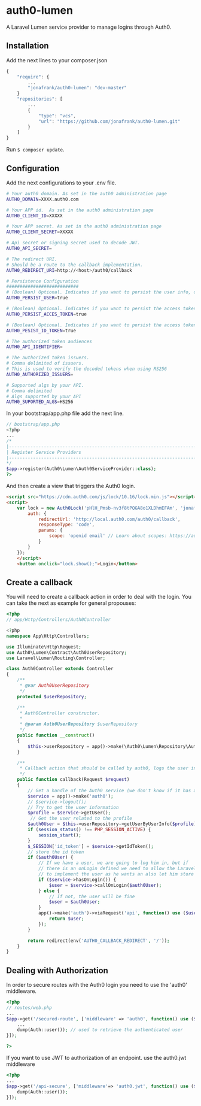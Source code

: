 # auth0-lumen

A Laravel Lumen service provider to manage logins through Auth0.

## Installation

Add the next lines to your composer.json

```javascript
{
    "require": {
        ...
        "jonafrank/auth0-lumen": "dev-master"
    }
    "repositories": [
        ...
        {
            "type": "vcs",
            "url": "https://github.com/jonafrank/auth0-lumen.git"
        }
    ]
}
```

Run `$ composer update`.

## Configuration

Add the next configurations to your .env file.

```bash
# Your auth0 domain. As set in the auth0 administration page
AUTH0_DOMAIN=XXXX.auth0.com

# Your APP id.  As set in the auth0 administration page
AUTH0_CLIENT_ID=XXXXX

# Your APP secret. As set in the auth0 administration page
AUTH0_CLIENT_SECRET=XXXXX

# Api secret or signing secret used to decode JWT.
AUTH0_API_SECRET=

# The redirect URI.  
# Should be a route to the callback implementation.
AUTH0_REDIRECT_URI=http://<host>/auth0/callback

# Persistence Configuration
###########################
# (Boolean) Optional. Indicates if you want to persist the user info, default true
AUTH0_PERSIST_USER=true

# (Boolean) Optional. Indicates if you want to persist the access token, default false
AUTH0_PERSIST_ACCES_TOKEN=true

# (Boolean) Optional. Indicates if you want to persist the access token, default false
AUTH0_PESIST_ID_TOKEN=true

# The authorized token audiences
AUTH0_API_IDENTIFIER=

# The authorized token issuers.
# Comma delimited of issuers.
# This is used to verify the decoded tokens when using RS256
AUTH0_AUTHORIZED_ISSUERS=

# Supported algs by your API.
# Comma delimited
# Algs supported by your API
AUTH0_SUPORTED_ALGS=HS256
```

In your bootstrap/app.php file add the next line.
```php
// bootstrap/app.php
<?php
...
/*
|--------------------------------------------------------------------------
| Register Service Providers
|--------------------------------------------------------------------------
*/
$app->register(Auth0\Lumen\Auth0ServiceProvider::class);
?>
```



And then create a view that triggers the Auth0 login.

```html
<script src="https://cdn.auth0.com/js/lock/10.16/lock.min.js"></script>
<script>
    var lock = new Auth0Lock('pHlH_Pmsb-nv3f8tPQGA8o1XLDhmEFAm', 'jonafrank.auth0.com', {
        auth: {
            redirectUrl: 'http://local.auth0.com/auth0/callback',
            responseType: 'code',
            params: {
                scope: 'openid email' // Learn about scopes: https://auth0.com/docs/scopes
            }
        }
    });
    </script>
    <button onclick="lock.show();">Login</button>
```

## Create a callback
You will need to create a callback action in order to deal with the login. You can take the next as example for general propouses:

```php
<?php
// app/Http/Controllers/Auth0Controller

<?php
namespace App\Http\Controllers;

use Illuminate\Http\Request;
use Auth0\Lumen\Contract\Auth0UserRepository;
use Laravel\Lumen\Routing\Controller;

class Auth0Controller extends Controller
{
    /**
     * @var Auth0UserRepository
     */
    protected $userRepository;

    /**
     * Auth0Controller constructor.
     *
     * @param Auth0UserRepository $userRepository
     */
    public function __construct()
    {
        $this->userRepository = app()->make(\Auth0\Lumen\Repository\Auth0UserRepository::class);
    }

    /**
     * Callback action that should be called by auth0, logs the user in.
     */
    public function callback(Request $request)
    {
        // Get a handle of the Auth0 service (we don't know if it has an alias)
        $service = app()->make('auth0');
        // $service->logout();
        // Try to get the user information
        $profile = $service->getUser();
         // Get the user related to the profile
        $auth0User = $this->userRepository->getUserByUserInfo($profile);
        if (session_status() !== PHP_SESSION_ACTIVE) {
            session_start();
        }
        $_SESSION['id_token'] = $service->getIdToken();
        // store the id token
        if ($auth0User) {
            // If we have a user, we are going to log him in, but if
            // there is an onLogin defined we need to allow the Laravel developer
            // to implement the user as he wants an also let him store it.
            if ($service->hasOnLogin()) {
                $user = $service->callOnLogin($auth0User);
            } else {
                // If not, the user will be fine
                $user = $auth0User;
            }
            app()->make('auth')->viaRequest('api', function() use ($user){
                return $user;
            });
        }

        return redirect(env('AUTH0_CALLBACK_REDIRECT', '/'));
    }
}

```

## Dealing with Authorization
In order to secure routes with the Auth0 login you need to use the 'auth0' middleware.

```php
<?php
// routes/web.php
...
$app->get('/secured-route', ['middleware' => 'auth0', function() use ($app) {
    ...
    dump(Auth::user()); // used to retrieve the authenticated user
}]);

?>
```

If you want to use JWT to authorization of an endpoint. use the auth0.jwt middleware

```php
<?php
...
$app->get('/api-secure', ['middleware'=> 'auth0.jwt', function() use ($app) {
    dump(Auth::user());
}]);
```

